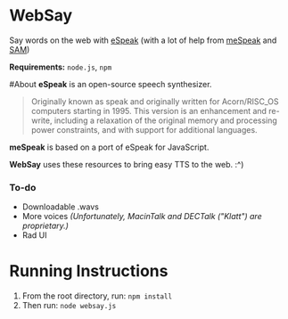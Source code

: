 # WebSay
Say words on the web with [eSpeak](http://espeak.sourceforge.net/) (with a lot of help from [meSpeak](http://www.masswerk.at/mespeak/) and [SAM](https://github.com/s-macke/SAM))

**Requirements:** `node.js`, `npm`

#About
**eSpeak** is an open-source speech synthesizer.
> Originally known as speak and originally written for Acorn/RISC_OS computers starting in 1995. This version is an enhancement and re-write, including a relaxation of the original memory and processing power constraints, and with support for additional languages. 

**meSpeak** is based on a port of eSpeak for JavaScript.

**WebSay** uses these resources to bring easy TTS to the web. :^)

### To-do
* Downloadable .wavs
* More voices _(Unfortunately, MacinTalk and DECTalk ("Klatt") are proprietary.)_
* Rad UI

# Running Instructions
1. From the root directory, run: `npm install`
2. Then run: `node websay.js`
